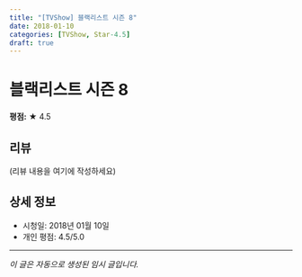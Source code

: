 ```yaml
---
title: "[TVShow] 블랙리스트 시즌 8"
date: 2018-01-10
categories: [TVShow, Star-4.5]
draft: true
---
```


# 블랙리스트 시즌 8

**평점:** ★ 4.5

## 리뷰

(리뷰 내용을 여기에 작성하세요)

## 상세 정보

- 시청일: 2018년 01월 10일
- 개인 평점: 4.5/5.0

---

*이 글은 자동으로 생성된 임시 글입니다.*
